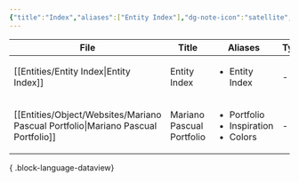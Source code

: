 ```yaml
---
{"title":"Index","aliases":["Entity Index"],"dg-note-icon":"satellite","dg-publish":true,"dg-pinned":true,"garden-index":true,"dg-hide-in-graph":true,"tags":["entities"],"updated":"2025-03-31","created":"2025-03-31T22:35:25","permalink":"/entities/entity-index/","hideInGraph":true,"pinned":true,"dgPassFrontmatter":true,"noteIcon":"satellite"}
---
```


| File                                                                                 | Title                     | Aliases                                                        | Type | Tags                                                                 |
| ------------------------------------------------------------------------------------ | ------------------------- | -------------------------------------------------------------- | ---- | -------------------------------------------------------------------- |
| [[Entities/Entity Index\|Entity Index]]                                           | Entity Index              | <ul><li>Entity Index</li></ul>                                 | \-   | <ul><li>#entities</li></ul>                                          |
| [[Entities/Object/Websites/Mariano Pascual Portfolio\|Mariano Pascual Portfolio]] | Mariano Pascual Portfolio | <ul><li>Portfolio</li><li>Inspiration</li><li>Colors</li></ul> | \-   | <ul><li>#website</li><li>#portfolio</li><li>#illustrations</li></ul> |

{ .block-language-dataview}

